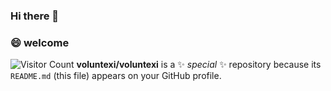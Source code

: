 ### Hi there 👋
<!-- [![Anurag's GitHub stats](https://github-readme-stats.vercel.app/api?username=voluntexi)](https://github.com/anuraghazra/github-readme-stats) -->

### 😄 welcome
![Visitor Count](https://profile-counter.glitch.me/Christmas/count.svg)
**voluntexi/voluntexi** is a ✨ _special_ ✨ repository because its `README.md` (this file) appears on your GitHub profile.

<!-- 
Here are some ideas to get you started:

- 🔭 I’m currently working on ...
- 🌱 I’m currently learning ...
- 👯 I’m looking to collaborate on ...
- 🤔 I’m looking for help with ...
- 💬 Ask me about ...
- 📫 How to reach me: ...
- 😄 Pronouns: ...
- ⚡ Fun fact: ...
--> 
